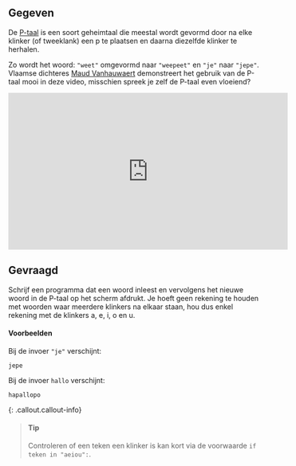 ## Gegeven

De <a href="https://nl.wikipedia.org/wiki/P-taal" target="_blank">P-taal</a> is een soort geheimtaal die meestal wordt gevormd door na elke klinker (of tweeklank) een p te plaatsen en daarna diezelfde klinker te herhalen. 

Zo wordt het woord: `"weet"` omgevormd naar `"weepeet"` en `"je"` naar `"jepe"`. Vlaamse dichteres <a href="https://nl.wikipedia.org/wiki/Maud_Vanhauwaert" target="_blank">Maud Vanhauwaert</a> demonstreert het gebruik van de P-taal mooi in deze video, misschien spreek je zelf de P-taal even vloeiend?

<div class="hidden-print">
    <div class="dodona-centered-group">
    <iframe width="560" height="315" src="https://www.youtube.com/embed/nGLUU8xfSzg?si=nt2TD4NUMJ1cDes7" title="YouTube video player" frameborder="0" allow="accelerometer; autoplay; clipboard-write; encrypted-media; gyroscope; picture-in-picture" allowfullscreen></iframe>
    </div>
</div>

## Gevraagd
Schrijf een programma dat een woord inleest en vervolgens het nieuwe woord in de P-taal op het scherm afdrukt. Je hoeft geen rekening te houden met woorden waar meerdere klinkers na elkaar staan, hou dus enkel rekening met de klinkers a, e, i, o en u.

#### Voorbeelden
Bij de invoer `"je"` verschijnt:

```
jepe
```

Bij de invoer `hallo` verschijnt:
```
hapallopo
```

{: .callout.callout-info}
>#### Tip
> Controleren of een teken een klinker is kan kort via de voorwaarde `if teken in "aeiou":`.

